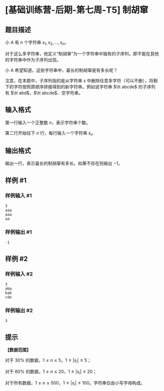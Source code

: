# [基础训练营-后期-第七周-T5] 制胡窜

## 题目描述

小 A 有 $n$ 个字符串 $s_1,s_2,\dots,s_n$。

对于这么多字符串，他定义“制胡窜”为一个字符串中独有的子序列，即不能在其他的字符串中作为子序列出现。

小 A 希望知道，这些字符串中，最长的制胡窜是有多长呢？

注意，在本题中，子序列指的是从字符串 $s$ 中删除任意多字符（可以不删），将剩下的字符按照原顺序拼接得到的新字符串。例如说字符串 $\tt abcde$ 的子序列有 $\tt abd$，$\tt abcde$、空字符串。

## 输入格式

第一行输入一个正整数 $n$，表示字符串个数。

第二行开始往下 $n$ 行，每行输入一个字符串 $s_i$。

## 输出格式

输出一行，表示最长的制胡窜有多长。如果不存在则输出 $-1$。

## 样例 #1

### 样例输入 #1

```
3
aaa
aaa
aa
```

### 样例输出 #1

```
-1
```

## 样例 #2

### 样例输入 #2

```
3
aba
bab
cde
```

### 样例输出 #2

```
3
```

## 提示

**【数据范围】**

对于 $30\%$ 的数据，$1 \leq n \leq 5$，$1 \leq |s_i| \leq 5$；

对于 $60\%$ 的数据，$1 \leq n \leq 20$，$1 \leq |s_i| \leq 20$；

对于所有数据，$1 \leq n \leq 500$，$1 \leq |s_i| \leq 100$。字符串仅由小写字母构成。